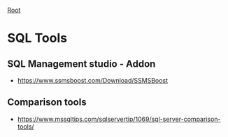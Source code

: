 [Root](../README.md)

# SQL Tools

## SQL Management studio - Addon
- https://www.ssmsboost.com/Download/SSMSBoost

## Comparison tools
- https://www.mssqltips.com/sqlservertip/1069/sql-server-comparison-tools/
